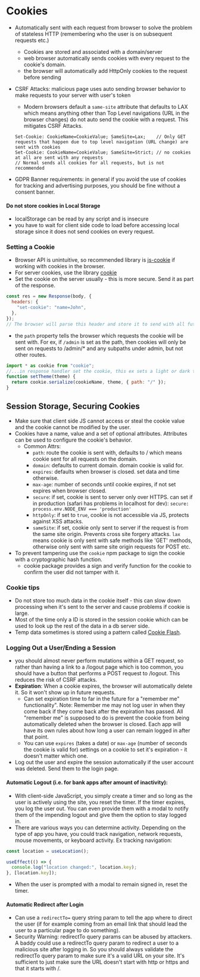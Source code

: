 # Cookies

- Automatically sent with each request from browser to solve the problem of stateless HTTP (remembering who the user is on subsequent requests etc.)
  - Cookies are stored and associated with a domain/server
  - web browser automatically sends cookies with every request to the cookie's domain.
  - the browser will automatically add HttpOnly cookies to the request before sending
- CSRF Attacks: malicious page uses auto sending browser behavior to make requests to your server with user's token

  - Modern browsers default a `same-site` attribute that defaults to LAX which means anything other than Top Level navigations (URL in the browser changes) do not auto send the cookie with a request. This mitigates CSRF Attacks.

  ```
  Set-Cookie: CookieName=CookieValue; SameSite=Lax;    // Only GET requests that happen due to top level navigation (URL change) are sent with cookies
  Set-Cookie: CookieName=CookieValue; SameSite=Strict; // no cookies at all are sent with any requests
  // Normal sends all cookies for all requests, but is not recommended
  ```

- GDPR Banner requirements: in general if you avoid the use of cookies for tracking and advertising purposes, you should be fine without a consent banner.

#### Do not store cookies in Local Storage

- localStorage can be read by any script and is insecure
- you have to wait for client side code to load before accessing local storage since it does not send cookies on every request.

### Setting a Cookie

- Browser API is unintuitive, so recommended library is [js-cookie](https://www.npmjs.com/package/js-cookie) if working with cookies in the browser.
- For server cookies, use the library [cookie](https://www.npmjs.com/package/js-cookie)
- Set the cookie on the server usually - this is more secure. Send it as part of the response.

```javascript
const res = new Response(body, {
  headers: {
    "set-cookie": "name=John",
  },
});
// The browser will parse this header and store it to send with all future requests to the server.
```

- the `path` property tells the browser which requests the cookie will be sent with. For ex, if `/admin` is set as the path, then cookies will only be sent on requests to /admin/\* and any subpaths under admin, but not other routes.

```javascript
import * as cookie from "cookie";
//...in response handler set the cookie, this ex sets a light or dark theme cookie:
function setTheme(theme) {
  return cookie.serialize(cookieName, theme, { path: "/" });
}
```

## Session Storage, Securing Cookies

- Make sure that client side JS cannot access or steal the cookie value and the cookie cannot be modified by the user.
- Cookies have a name, value and a set of optional attributes. Attributes can be used to configure the cookie's behavior.
  - Common Attrs:
    - `path`: route the cookie is sent with, defaults to / which means cookie sent for all requests on the domain.
    - `domain`: defaults to current domain. domain cookie is valid for.
    - `expires`: defaults when browser is closed. set data and time otherwise.
    - `max-age`: number of seconds until cookie expires, if not set expires when browser closed.
    - `secure`: if set, cookie is sent to server only over HTTPS. can set if in production (safari has problems in localhost for dev): `secure: process.env.NODE_ENV === 'production'`
    - `httpOnly`: if set to `true`, cookie is not accessible via JS, protects against XSS attacks.
    - `sameSite`: if set, cookie only sent to server if the request is from the same site origin. Prevents cross site forgery attacks. `lax` means cookie is only sent with safe methods like 'GET' methods, otherwise only sent with same site origin requests for POST etc.
- To prevent tampering use the `cookie` npm package to sign the cookie with a cryptographic hash function.
  - cookie package provides a sign and verify function for the cookie to confirm the user did not tamper with it.

### Cookie tips

- Do not store too much data in the cookie itself - this can slow down processing when it's sent to the server and cause problems if cookie is large.
- Most of the time only a ID is stored in the session cookie which can be used to look up the rest of the data in a db server side.
- Temp data sometimes is stored using a pattern called [Cookie Flash](https://remix.run/docs/en/main/utils/sessions#sessionflashkey-value).

### Logging Out a User/Ending a Session

- you should almost never perform mutations within a GET request, so rather than having a link to a /logout page which is too common, you should have a button that performs a POST request to /logout. This reduces the risk of CSRF attacks.
- **Expiration**: When a cookie expires, the browser will automatically delete it. So it won't show up in future requests.
  - Can set expiration time to far in the future for a "remember me" functionality". Note: Remember me may not log user in when they come back if they come back after the expiration has passed. All "remember me" is supposed to do is prevent the cookie from being automatically deleted when the browser is closed. Each app will have its own rules about how long a user can remain logged in after that point.
  - You can use `expires` (takes a date) or `max-age` (number of seconds the cookie is valid for) settings on a cookie to set it's expiration - it doesn't matter which one.
- Log out the user and expire the session automatically if the user account was deleted. Send them to the login page.

#### Automatic Logout (i.e. for bank apps after amount of inactivity):

- With client-side JavaScript, you simply create a timer and so long as the user is actively using the site, you reset the timer. If the timer expires, you log the user out. You can even provide them with a modal to notify them of the impending logout and give them the option to stay logged in.
- There are various ways you can determine activity. Depending on the type of app you have, you could track navigation, network requests, mouse movements, or keyboard activity.
  Ex tracking navigation:

```javascript
const location = useLocation();

useEffect(() => {
  console.log("location changed:", location.key);
}, [location.key]);
```

- When the user is prompted with a modal to remain signed in, reset the timer.

#### Automatic Redirect after Login

- Can use a `redirectTo=` query string param to tell the app where to direct the user (if for example coming from an email link that should lead the user to a particular page to do something).
- Security Warning: redirectTo query params can be abused by attackers. A baddy could use a redirectTo query param to redirect a user to a malicious site after logging in. So you should always validate the redirectTo query param to make sure it's a valid URL on your site. It's sufficient to just make sure the URL doesn't start with http or https and that it starts with /.
